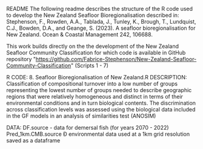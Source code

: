 README
The following readme describes the structure of the R code used to develop the New Zealand Seafloor Bioregionalisation described in: Stephenson, F., Rowden, A.A., Tablada, J., Tunley, K., Brough, T., Lundquist, C.J., Bowden, D.A., and Geange, S. (2023). A seafloor bioregionalisation for New Zealand. Ocean & Coastal Management 242, 106688.

This work builds directly on the the development of the New Zealand Seafloor Community Classification for which code is available in GitHub repository "https://github.com/Fabrice-Stephenson/New-Zealand-Seafloor-Community-Classification" (Scripts 1 - 7)

R CODE:
8. Seafloor Bioregionalisation of New Zealand.R
DESCRIPTION: Classification of compositional turnover into a low number of groups representing the lowest number of groups needed to describe geographic regions that were relatively homogeneous and distinct in terms of their environmental conditions and in turn biological contents. The discrimination across classification levels was assessed using the biological data included in the GF models in an analysis of similarities test (ANOSIM)

DATA:
DF.source - data for demersal fish (for years 2070 - 2022)
Pred_1km.CMB.source Ð environmental data used at a 1km grid resolution saved as a dataframe
